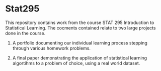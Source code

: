 # Stat295
This repository contains work from the course STAT 295 Introduction to Statistical Learning.  The cocments contained relate to  two large projects done in the course.  

1) A portfolio documenting our individual learning process stepping through various homework problems.

2) A final paper demonstrating the application of statistical learning algortihms to a problem of choice, using a real world dataset.


